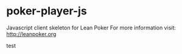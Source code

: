 poker-player-js
===============

Javascript client skeleton for Lean Poker For more information visit: http://leanpoker.org

test